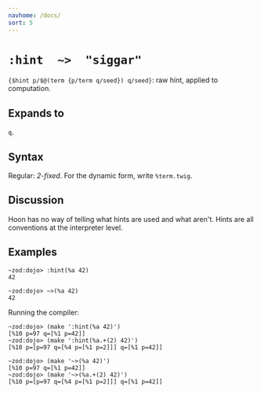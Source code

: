 ```yaml
---
navhome: /docs/
sort: 5
---
```


# `:hint  ~>  "siggar"`

`{$hint p/$@(term {p/term q/seed}) q/seed}`: raw hint, applied
to computation.

## Expands to

`q`.

## Syntax

Regular: *2-fixed*.  For the dynamic form, write `%term.twig`.

## Discussion

Hoon has no way of telling what hints are used and what aren't.
Hints are all conventions at the interpreter level.

## Examples

```
~zod:dojo> :hint(%a 42)
42
```

```
~zod:dojo> ~>(%a 42)
42
```

Running the compiler:

```
~zod:dojo> (make ':hint(%a 42)')
[%10 p=97 q=[%1 p=42]]
~zod:dojo> (make ':hint(%a.+(2) 42)')
[%10 p=[p=97 q=[%4 p=[%1 p=2]]] q=[%1 p=42]]
```

```
~zod:dojo> (make '~>(%a 42)')
[%10 p=97 q=[%1 p=42]]
~zod:dojo> (make '~>(%a.+(2) 42)')
[%10 p=[p=97 q=[%4 p=[%1 p=2]]] q=[%1 p=42]]
```
